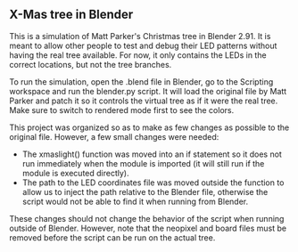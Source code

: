 ## X-Mas tree in Blender

This is a simulation of Matt Parker's Christmas tree in Blender 2.91. It is meant to allow other people to test and debug their LED patterns without having the real tree available. For now, it only contains the LEDs in the correct locations, but not the tree branches.

To run the simulation, open the .blend file in Blender, go to the Scripting workspace and run the blender.py script. It will load the original file by Matt Parker and patch it so it controls the virtual tree as if it were the real tree. Make sure to switch to rendered mode first to see the colors.

This project was organized so as to make as few changes as possible to the original file. However, a few small changes were needed:

- The xmaslight() function was moved into an if statement so it does not run immediately when the module is imported (it will still run if the module is executed directly).
- The path to the LED coordinates file was moved outside the function to allow us to inject the path relative to the Blender file, otherwise the script would not be able to find it when running from Blender.

These changes should not change the behavior of the script when running outside of Blender. However, note that the neopixel and board files must be removed before the script can be run on the actual tree.
